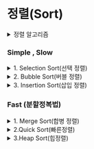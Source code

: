 
# 정렬(Sort)
<details>
<summary> 정렬 알고리즘 </summary>
<div markdown="1">  


정렬 알고리즘은 크게 2가지로 나뉠 수 있다.  
간단하지만 느린 알고리즘 , 조금 더 복잡하지만 빠른 알고리즘 
- Simple , Slow(간단하지만 느림)
    - Selection Sort(선택 정렬)   
    - Bubble Sort(버블 정렬)
    - Insertion Sort(삽입 정렬)
     

- Fast(위 알고리즘보다 복잡하지만 빠름)
    - Merge Sort(병합 정렬)
    - Quick Sokt(빠른 정렬)
    - Heap Sort(힙 정렬)

</div>
</details>


### **Simple , Slow**



<details>
<summary> 1. Selection Sort(선택 정렬) </summary>
<div markdown="1">   

### 선택정렬의 아이디어는 다음과 같다 
1. 배열 중 가장 큰 값을 찾는다  
2. 가장 큰 값과 마지막 Index와 Swap  
3. 반복이 한 번 끝날때마다 맨 마지막은 Index은 정렬이 완료 따라서 체크 할 필요가 없다.

위 과정을 반복  

**O(n^2)** 알고리즘이며 항상 모든 값을 확인해야 하므로 시간복잡도는 항상 같다.

ex)

```c++
 [29, 10, 14, 37, 13]
 ```
 1. 배열 중 가장 큰 값을 찾는다. 
 Max = 37
 2. 가장 큰 값과 마지막 Index를 Swap
 Max = 37 , Index = 13 
 -> Swap 
```c++
[29, 19, 14, 13, 37]
```
위 과정 반복

### 의사코드
![Selection_Sort](https://user-images.githubusercontent.com/79856225/163812353-6c9021bf-4aa3-4a35-afd9-2c636434e0ef.jpeg)


### Selection Sort 구현

```c++

#include <iostream>
#define N 5
using namespace std;

int main(){

int arr[N] = {24, 120, 64, 37, 13};
int max = 0;
int Last = N-1;
int k = 0;
int cnt = 0;

for(int i=0; i<N-1; i++){
    max = arr[0];
    k=i;
    for(int j=0; j<=Last; j++){
        if(max <= arr[j]){
            max = arr[j];
            k = j;
        }
    }
    int temp = arr[Last];
    arr[Last] = arr[k];
    arr[k] = temp;
    Last --;
}

for(int i=0; i<N; i++)
    cout << arr[i] << " " ;
return 0;
}
```
</div>
</details>


<details>
<summary> 2. Bubble Sort(버블 정렬) </summary>
<div markdown="1">   

### Selection Sort와 아이디어는 비슷하며 물고기를 몰아서 그물로 잡는거와 비슷하다. (큰 물고기는 그물을 빠져나갈 수 없음)
1. 배열의 현재값과 그 다음 값을 비교하여 더 큰 값을 찾는다.
2. 큰 값을 더 뒤 Index로  Swap
3. 한 사이클 반복이 끝날때마다 맨 마지막 Index는 정렬이 완료

위 과정 반복

**O(n^2)** 알고리즘이며 항상 모든 값을 확인해야 하므로 시간복잡도는 항상 같다.

ex)
```c++
[29, 10, 14, 37, 13]
```
1. arr[0] 과 arr[1] 중 Max값 비교 Max = 29
2. 더 큰 값의 Index를 더 뒤로 Swap

```c++
[10,29,14,37,13]
```
1. arr[1] 과 arr[2] 중 Max값 비교 Max = 29
2. 더 큰 값의 Index를 더 뒤로 Swap

```c++
[10,14,29,37,13]
```
위 과정 반복...


### Bubble Sort 구현

```c++
#include <iostream>
#define N 5
using namespace std;

int main(){

int arr[N] = {10,29,14,37,13};
int len = N-1; 
int max = 0;
for(int i=0; i<N-1; i++){    
    for(int j=0; j<=len-1; j++){
        max = arr[j]; // 앞 Index값 삽입
        if(max>arr[j+1]){ // 앞 Index값이 더 크면 Swap
            int temp = arr[j]; //Swap
            arr[j] = arr[j+1];
            arr[j+1] = temp;
        }
    }
    len --; // 맨 마지막 정렬은 완료되었으니 1개 축소
}
for(int i=0; i<N; i++)
    cout << arr[i] << " " ;
return 0;
}

```
</div>
</details>


<details>
<summary> 3. Insertion Sort(삽입 정렬) </summary>
<div markdown="1">   


뒤에서부터는 체크해야함 그 이유는 어차피 앞에서부터 확인 해서 들어갈 자리를 확인하더라도 뒤에서 부터 한 자리씩 Shift하는 과정이 필요함

#### Insert하기 전 Index까지는 이미 정렬이 되었다고 가정

1. Insert하고 싶은 값을 미리 temp변수에 저장
2. Insert값 이전 Index부터 값을 확인 후 temp보다 더 크 한 칸씩 Shift
3. temp 보다 더 작은 값을 만나거나 첫 Index라면 그 자리에 temp 값을 Insert

위 과정을 반복

최악의 경우 O(n^2)의 수행시간  
최선의 경우 O(n-1)의 수행시간  
최악의 경우를 제외하고 Selection Sort나 Bubble Sort 보다 수행시간이 짧다.



ex)
```c++
[29, 10, 14, 37, 13]
```
####  #N 1일 때는 이미 정렬 되었다고 가정 1번Index(10)부터 시작
1. 임시 변수temp에 10의 값을 저장 
2. arr[0] (현재29) 이 temp(insert)값보다 더 크다면 한 칸 Shift
3. temp 보다 더 작은 값을 만나거나 첫 Index라면 그 자리에 temp 값을 Insert

```c++
[10,29,14,37,13]
```

1. 임시 변수 temp에 14의 값을 저장
2. arr[1] (현재29)이 temp(insert)값보다 더 크다면 한 칸 Shift
3. temp 보다 더 작은 값을 만나거나 첫 Index라면 그 자리에 temp 값을 Insert

```c++
[10,14,29,37,13]
```
위 과정을 반복

### Insertion Sort 구현

```c++
#include <iostream>
#define N 5
using namespace std;

int main(){

int idx=0;
int arr[N] = {29, 10, 14, 37, 13};
int temp = 0;

for(int i=1; i<N; i++){
    temp = arr[i]; 
    idx = i; //현재 i의 값을 저장
    while(arr[idx] <= arr[idx-1]){ 
        // 제일 처음은 정렬이 되었다고 생각하고 그 다음부터 작은값이 나올때까지 한자리씩 Swap
        arr[idx] = arr[idx-1];
        arr[idx-1] = temp;
        idx --;
    }
}
for(int i=0; i<N; i++)
    cout << arr[i] << " " ;
return 0;
}
```

</div>
</details>
  

### **Fast (분할정복법)**



<details>
<summary> 1. Merge Sort(합병 정렬) </summary>
<div markdown="1">   

- 분할 : 해결하고자 하는 문제를 작은 크기의 **동일한** 문제들로 분할
- 정복 : 각각의 작은 문제를 순환적으로 해결
- 합병 : 작은 문제의 해를 합하여(Merge) 원래 문제에 해를 구함

1. 데이터가 저장된 배열을 절반으로 나눔
2. 각각을 순환 정렬
3. 정렬된 두 개의 배열을 합쳐 전체를 정렬!

ex)
```c++
[12,24,63,12,51,2,125,32]
```
1. 데이터를 절반으로 나누고 순환하여 정렬
```c++
[12,12,24,63] , [2,32,51,125]
      ↓               ↓
[12,24], [12,63] , [2,51] , [32,125]
   ↓        ↓         ↓         ↓
[12],[24],[63],[12] ,[51],[2],[125],[32] 
```
2.  합병 후 정렬
```c++
[2,12,12,24,32,51,63,125]
```


## 정렬된 두 배열을 합쳐야 하므로 추가적인 배열을 이용하여 합병해야 한다 
- 1번 배열은 i idx 
- 2번 배열은 j idx 
- 둘 중 더작은값을 새로운 배열의 맨 처음에 삽입
- 한 쪽 배열의 index가 끝나면 나머지 배열의 값을 전부 추가 배열의 삽입


Mergesort(int Arr[], int left ,int right , int new)
1. left,right 의 중간 지점 계산
2. left정렬
3. right정렬
4. left , right합병

O(nlogn)의 수행시간 

### Merge Sort 구현

```c++
#include <iostream>
#include <algorithm>
#define SIZE 8
using namespace std;

void Merge(int arr[], int start, int mid, int end){
	int i = start;
	int j = mid+1;
	int idx = start;
	int len = SIZE;
	int *temp = new int[len];

	while(i<=mid && j<=end){ // 둘 중 하나라도 끝날때까지
		if(arr[i] <= arr[j])
			temp[idx++] = arr[i++];
		else
			temp[idx++] = arr[j++];
		 
	}	//while	
	while(i<=mid)
		temp[idx++] = arr[i++]; // 앞쪽 데이터가 남아있다면
	while(j<=end)
		temp[idx++] = arr[j++]; // 뒤쪽 데이터가 남아있다면 

	for(int k=start; k<=end; k++)
		arr[k] = temp[k];
	delete[] temp;
}
void Merge_Sort(int arr[], int start,int end){
	if(start < end){ //시작보다 끝이 더 길어야 함 그게 아니라면 길이가 1개
		int mid = (start+end)/2; //시작과 끝의 중간지점
		Merge_Sort(arr, start, mid); //시작과 중간을 정렬
		Merge_Sort(arr, mid+1, end); // 중간과 끝을 정렬
		Merge(arr,start ,mid , end); // 합병 정렬
	}
}

int main(){
	int arr[] = {12,24,63,12,51,2,125,32};
	int start = 0;
	int end = SIZE-1;

	Merge_Sort(arr,start,end);
	for(int i=0; i<=end; i++)
		cout << arr[i] << " ";
	cout << endl;
	return 0;

}


```
마지막 Merge하는 부분이 ..상당히 어려웠다.

</div>
</details>



<details>
<summary> 2.Quick Sort(빠른정렬)</summary>
<div markdown="1">  
  
- 분할 : 조건을 이용하여 두 부분으로 분할
- 정복 : 각각의 문제를 순환적으로 해결
- 합병 : 합병과정은 없음

Pivot(기준)을 이용하여   
Pivot보다 작은 수<- Pivot -> Pivot보다 큰 수  
두 부분으로 분할 후 정렬  
Merge Sort와는 다르게 합병하는 과정이 없다.

ex)

```c++
[12,24,63,12,51,2,125,32]
```
맨 마지막 값을 기준으로 정렬

```c++
[12,24,12,2] <- [32] -> [63,51,125] 
```
왼쪽데이터와 오른쪽데이터 정렬

```c++
[2,12,12,24,32,51,63,125]

```


최악의 경우를 제외하고는 **O(nlogn)**의 수행속도  
최악의 경우는 이미 배열이 정렬된 경우이고 O(n^2)의 수행속도     
### 최악을 제외하고 이름처럼 가장 빠른 정렬 알고리즘이며 \<algorithm>의 sort()함수가 QuickSort이다.

### 의사코드
![IMG_0416](https://user-images.githubusercontent.com/79856225/164193808-16f69515-bf22-4113-a38a-1ffff73bdf8d.jpg)


#### # Pivot을 맨 처음 또는 맨 마지막을 설정하는건 별로 좋지 못한 방법이다. 따라서 중간값 또는 랜덤값을 설정하자

### 구현

```c++
#include <iostream>
#include <ctime>

using namespace std;


int Quick_partition(int arr[], int start, int end){
    srand(time(NULL));
    //int p_idx = rand()%end;
    int p = arr[end]; // Pivot을 랜덤값으로 지정
    int i = start-1; //배열의 밖을 지정
    int j = start; // 시작 부분 지정

    while(j<end)
    {
    if(arr[j]>=p) 
        j = j+1;  // 기준보다 크면 그냥 넘어감 
    else{  //기준보다 작다면 값을 스왑
        i = i+1;
        int temp = arr[j];
        arr[j] = arr[i];
        arr[i] = temp;
        j = j+1;
        }
    }
    int temp = arr[i+1];  //마지막 기준값을 위치에 맞게 재배치 이후 Index를 return
    arr[i+1] = p;
    arr[end] = temp;
    return (i+1);
}

void Quick_Sort(int arr[], int start, int end){
    if(start<end){
        int pivot = Quick_partition(arr, start, end);
        Quick_Sort(arr,start, pivot-1);
        Quick_Sort(arr, pivot+1, end);
    }
}
int main(){
    int arr[] = {12,24,63,12,51,2,125,32};
    int size = 8;
    int start = 0;
    int end = size-1;
    Quick_Sort(arr,start, end);
    
    for(int i=0; i<=end; i++)
        cout << arr[i] << " ";
    cout << "\n";
    return 0;
}

```
</div>
</details>


<details>
<summary> 3.Heap Sort(힙정렬) </summary>
<div markdown="1">   



</div>
</details>




<!-- 
<details>
<summary>  </summary>
<div markdown="1">   

</div>
</details> -->
